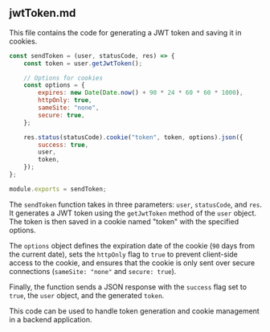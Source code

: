 ## jwtToken.md

This file contains the code for generating a JWT token and saving it in cookies.

```javascript
const sendToken = (user, statusCode, res) => {
    const token = user.getJwtToken();

    // Options for cookies
    const options = {
        expires: new Date(Date.now() + 90 * 24 * 60 * 60 * 1000),
        httpOnly: true,
        sameSite: "none",
        secure: true,
    };

    res.status(statusCode).cookie("token", token, options).json({
        success: true,
        user,
        token,
    });
};

module.exports = sendToken;
```

The `sendToken` function takes in three parameters: `user`, `statusCode`, and `res`. It generates a JWT token using the `getJwtToken` method of the `user` object. The token is then saved in a cookie named "token" with the specified options.

The `options` object defines the expiration date of the cookie (`90` days from the current date), sets the `httpOnly` flag to `true` to prevent client-side access to the cookie, and ensures that the cookie is only sent over secure connections (`sameSite: "none"` and `secure: true`).

Finally, the function sends a JSON response with the `success` flag set to `true`, the `user` object, and the generated `token`.

This code can be used to handle token generation and cookie management in a backend application.

